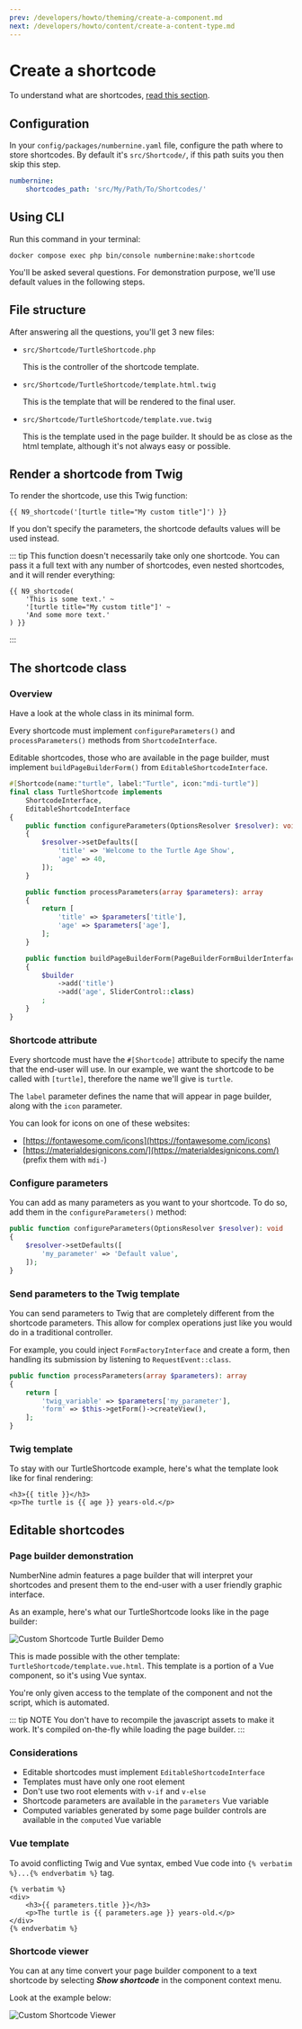 ```yaml
---
prev: /developers/howto/theming/create-a-component.md
next: /developers/howto/content/create-a-content-type.md
---
```


# Create a shortcode

To understand what are shortcodes, [read this section](/developers/architecture/theming.md#shortcodes).

## Configuration

In your `config/packages/numbernine.yaml` file, configure the path where to store shortcodes.
By default it's `src/Shortcode/`, if this path suits you then skip this step.

```yaml
numbernine:
    shortcodes_path: 'src/My/Path/To/Shortcodes/'
```

## Using CLI

Run this command in your terminal:
```bash:no-line-numbers
docker compose exec php bin/console numbernine:make:shortcode
```

You'll be asked several questions. For demonstration purpose, we'll use default values in the
following steps.

## File structure

After answering all the questions, you'll get 3 new files:

* `src/Shortcode/TurtleShortcode.php`

  This is the controller of the shortcode template.

* `src/Shortcode/TurtleShortcode/template.html.twig`

  This is the template that will be rendered to the final user.

* `src/Shortcode/TurtleShortcode/template.vue.twig`

  This is the template used in the page builder. It should be as close as the html template, although
  it's not always easy or possible.

## Render a shortcode from Twig

To render the shortcode, use this Twig function:

```twig
{{ N9_shortcode('[turtle title="My custom title"]') }}
```

If you don't specify the parameters, the shortcode defaults values will be used instead.

::: tip
This function doesn't necessarily take only one shortcode. You can pass it a full text with any
number of shortcodes, even nested shortcodes, and it will render everything:

```twig
{{ N9_shortcode(
    'This is some text.' ~
    '[turtle title="My custom title"]' ~
    'And some more text.'
) }}
```
:::

## The shortcode class

### Overview

Have a look at the whole class in its minimal form.

Every shortcode must implement `configureParameters()` and `processParameters()` methods from `ShortcodeInterface`.

Editable shortcodes, those who are available in the page builder, must implement `buildPageBuilderForm()` from `EditableShortcodeInterface`.

```php
#[Shortcode(name:"turtle", label:"Turtle", icon:"mdi-turtle")]
final class TurtleShortcode implements
    ShortcodeInterface,
    EditableShortcodeInterface
{
    public function configureParameters(OptionsResolver $resolver): void
    {
        $resolver->setDefaults([
            'title' => 'Welcome to the Turtle Age Show',
            'age' => 40,
        ]);
    }

    public function processParameters(array $parameters): array
    {
        return [
            'title' => $parameters['title'],
            'age' => $parameters['age'],
        ];
    }

    public function buildPageBuilderForm(PageBuilderFormBuilderInterface $builder): void
    {
        $builder
            ->add('title')
            ->add('age', SliderControl::class)
        ;
    }
}
```

### Shortcode attribute

Every shortcode must have the `#[Shortcode]` attribute to specify the name that the
end-user will use. In our example, we want the shortcode to be called with `[turtle]`,
therefore the name we'll give is `turtle`.

The `label` parameter defines the name that will appear in page builder, along with
the `icon` parameter.

You can look for icons on one of these websites:

* [https://fontawesome.com/icons](https://fontawesome.com/icons)
* [https://materialdesignicons.com/](https://materialdesignicons.com/) (prefix them with `mdi-`)

### Configure parameters

You can add as many parameters as you want to your shortcode.
To do so, add them in the `configureParameters()` method:

```php
public function configureParameters(OptionsResolver $resolver): void
{
    $resolver->setDefaults([
        'my_parameter' => 'Default value',
    ]);
}
```

### Send parameters to the Twig template

You can send parameters to Twig that are completely different from the shortcode parameters.
This allow for complex operations just like you would do in a traditional controller.

For example, you could inject `FormFactoryInterface` and create a form, then handling its submission
by listening to `RequestEvent::class`.

```php
public function processParameters(array $parameters): array
{
    return [
        'twig_variable' => $parameters['my_parameter'],
        'form' => $this->getForm()->createView(),
    ];
}
```

### Twig template

To stay with our TurtleShortcode example, here's what the template look like for final rendering:

```twig
<h3>{{ title }}</h3>
<p>The turtle is {{ age }} years-old.</p>
```


## Editable shortcodes

### Page builder demonstration

NumberNine admin features a page builder that will interpret your shortcodes and present them
to the end-user with a user friendly graphic interface.

As an example, here's what our TurtleShortcode looks like in the page builder:

![Custom Shortcode Turtle Builder Demo](/images/screenshots/howto_shortcode_turtle_builder.gif)

This is made possible with the other template: `TurtleShortcode/template.vue.html`.
This template is a portion of a Vue component, so it's using Vue syntax.

You're only given access to the template of the component and not the script, which is automated.

::: tip NOTE
You don't have to recompile the javascript assets to make it work. It's compiled on-the-fly
while loading the page builder.
:::

### Considerations

* Editable shortcodes must implement `EditableShortcodeInterface`
* Templates must have only one root element
* Don't use two root elements with `v-if` and `v-else`
* Shortcode parameters are available in the `parameters` Vue variable
* Computed variables generated by some page builder controls are available in the `computed` Vue variable

### Vue template

To avoid conflicting Twig and Vue syntax, embed Vue code into `{% verbatim %}...{% endverbatim %}` tag.

```twig
{% verbatim %}
<div>
    <h3>{{ parameters.title }}</h3>
    <p>The turtle is {{ parameters.age }} years-old.</p>
</div>
{% endverbatim %}
```

### Shortcode viewer

You can at any time convert your page builder component to a text shortcode by selecting _**Show shortcode**_
in the component context menu.

Look at the example below:

![Custom Shortcode Viewer](/images/screenshots/howto_shortcode_viewer.gif)

